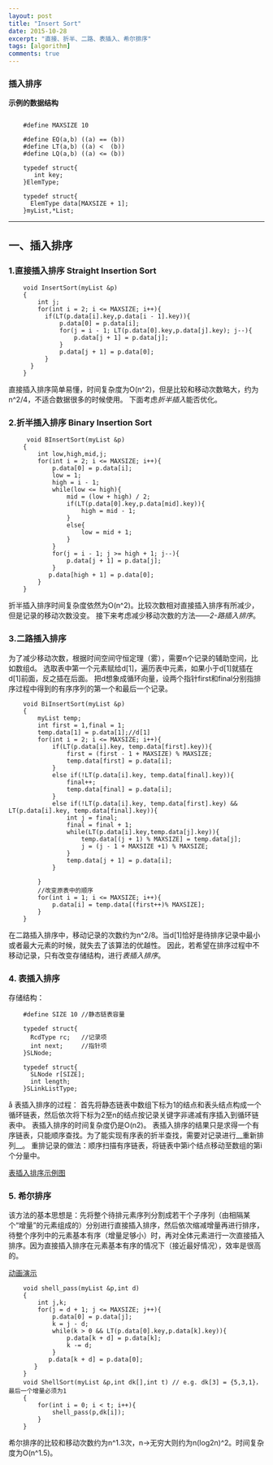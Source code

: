 ```yaml
---
layout: post
title: "Insert Sort"
date: 2015-10-28
excerpt: "直接、折半、二路、表插入、希尔排序"
tags: [algorithm]
comments: true
---
```


### 插入排序
__示例的数据结构__

```

    #define MAXSIZE 10

    #define EQ(a,b) ((a) == (b))
    #define LT(a,b) ((a) <  (b))
    #define LQ(a,b) ((a) <= (b))

    typedef struct{
       int key;
    }ElemType;

    typedef struct{
      ElemType data[MAXSIZE + 1];
    }myList,*List;
```

---

## 一、插入排序

### 1.直接插入排序 Straight Insertion Sort

```
    void InsertSort(myList &p)
    {
        int j;
        for(int i = 2; i <= MAXSIZE; i++){
          if(LT(p.data[i].key,p.data[i - 1].key)){
              p.data[0] = p.data[i];
              for(j = i - 1; LT(p.data[0].key,p.data[j].key); j--){
                  p.data[j + 1] = p.data[j];
              }
              p.data[j + 1] = p.data[0];
          }
      }
    }
```
    
直接插入排序简单易懂，时间复杂度为O(n^2)，但是比较和移动次数略大，约为n^2/4，不适合数据很多的时候使用。
下面考虑*折半插入*能否优化。


### 2.折半插入排序 Binary Insertion Sort

```
     void BInsertSort(myList &p)
    {
        int low,high,mid,j;
        for(int i = 2; i <= MAXSIZE; i++){
            p.data[0] = p.data[i];
            low = 1;
            high = i - 1;
            while(low <= high){
                mid = (low + high) / 2;
                if(LT(p.data[0].key,p.data[mid].key)){
                    high = mid - 1;
                }
                else{
                    low = mid + 1;
                }
            }
            for(j = i - 1; j >= high + 1; j--){
                p.data[j + 1] = p.data[j];
            }
           p.data[high + 1] = p.data[0];
        }
    }
```
    
折半插入排序时间复杂度依然为O(n^2)。比较次数相对直接插入排序有所减少，但是记录的移动次数没变。
接下来考虑减少移动次数的方法——*2-路插入排序*。


### 3.二路插入排序 
为了减少移动次数，根据时间空间守恒定理（雾），需要n个记录的辅助空间，比如数组d。
选取表中第一个元素赋给d[1]，遍历表中元素，如果小于d[1]就插在d[1]前面，反之插在后面。
把d想象成循环向量，设两个指针first和final分别指排序过程中得到的有序序列的第一个和最后一个记录。


```
    void BiInsertSort(myList &p)
    {
        myList temp;
        int first = 1,final = 1;
        temp.data[1] = p.data[1];//d[1]
        for(int i = 2; i <= MAXSIZE; i++){
            if(LT(p.data[i].key, temp.data[first].key)){
                first = (first - 1 + MAXSIZE) % MAXSIZE;
                temp.data[first] = p.data[i];
            }
            else if(!LT(p.data[i].key, temp.data[final].key)){
                final++;
                temp.data[final] = p.data[i];
            }
            else if(!LT(p.data[i].key, temp.data[first].key) && LT(p.data[i].key, temp.data[final].key)){
                int j = final;
                final = final + 1;
                while(LT(p.data[i].key,temp.data[j].key)){
                    temp.data[(j + 1) % MAXSIZE] = temp.data[j];
                    j = (j - 1 + MAXSIZE +1) % MAXSIZE;
                }
                temp.data[j + 1] = p.data[i];
            }
        
        }
        //改变原表中的顺序
        for(int i = 1; i <= MAXSIZE; i++){
            p.data[i] = temp.data[(first++)% MAXSIZE];
        }
    }
```


在二路插入排序中，移动记录的次数约为n^2/8。当d[1]恰好是待排序记录中最小或者最大元素的时候，就失去了该算法的优越性。
因此，若希望在排序过程中不移动记录，只有改变存储结构，进行*表插入排序*。


### 4. 表插入排序
存储结构：

```
    #define SIZE 10 //静态链表容量
    
    typedef struct{
      RcdType rc;   //记录项
      int next;     //指针项
    }SLNode;
    
    typedef struct{
      SLNode r[SIZE];
      int length;
    }SLinkListType;
```
å
表插入排序的过程：
首先将静态链表中数组下标为1的结点和表头结点构成一个循环链表，然后依次将下标为2至n的结点按记录关键字非递减有序插入到循环链表中。
表插入排序的时间复杂度仍是O(n2)。
表插入排序的结果只是求得一个有序链表，只能顺序查找。为了能实现有序表的折半查找，需要对记录进行__重新排列__。
重排记录的做法：顺序扫描有序链表，将链表中第i个结点移动至数组的第i个分量中。

[表插入排序示例图](http://see.xidian.edu.cn/cpp/uploads/allimg/120301/1-12030113494G29.jpg)


### 5. 希尔排序
该方法的基本思想是：先将整个待排元素序列分割成若干个子序列（由相隔某个“增量”的元素组成的）分别进行直接插入排序，然后依次缩减增量再进行排序，待整个序列中的元素基本有序（增量足够小）时，再对全体元素进行一次直接插入排序。因为直接插入排序在元素基本有序的情况下（接近最好情况），效率是很高的。
 
 [动画演示](http://www.tyut.edu.cn/kecheng1/site01/suanfayanshi/shell_sort.asp) 
 
```
    void shell_pass(myList &p,int d)
    {
        int j,k;
        for(j = d + 1; j <= MAXSIZE; j++){
            p.data[0] = p.data[j];
            k = j - d;
            while(k > 0 && LT(p.data[0].key,p.data[k].key)){
                p.data[k + d] = p.data[k];
                k -= d;
            }
           p.data[k + d] = p.data[0];
       }
    }
    void ShellSort(myList &p,int dk[],int t) // e.g. dk[3] = {5,3,1}，最后一个增量必须为1
    {
        for(int i = 0; i < t; i++){
            shell_pass(p,dk[i]);
        }
    }
```
    
希尔排序的比较和移动次数约为n^1.3次，n->无穷大则约为n(log2n)^2。时间复杂度为O(n^1.5)。
